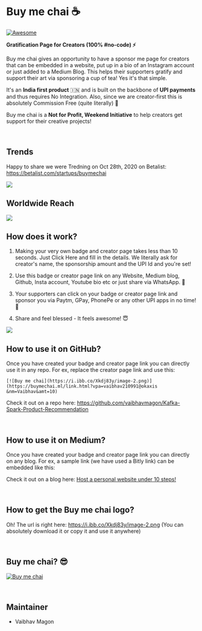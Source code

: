 # Buy me chai ☕

[![Awesome](https://awesome.re/badge.svg)](https://awesome.re)

<b>Gratification Page for Creators (100% #no-code) ⚡</b>

Buy me chai gives an opportunity to have a sponsor me page for creators that can be embedded in a website, put up in a bio of an Instagram account or just added to a Medium Blog. This helps their supporters gratify and support their art via sponsoring a cup of tea! Yes it's that simple.

It's an <b>India first product</b> 🇮🇳 and is built on the backbone of <b>UPI payments</b> and thus requires No Integration. Also, since we are creator-first this is absolutely Commission Free (quite literally) 🤘

Buy me chai is a **Not for Profit, Weekend Initiative** to help creators get support for their creative projects!

<br/>

## Trends

Happy to share we were Tredning on Oct 28th, 2020 on Betalist: https://betalist.com/startups/buymechai

<img src="https://i.ibb.co/f8HFqQN/Screenshot-2020-12-15-at-8-10-25-PM.png"/>

## Worldwide Reach

<img src="https://i.ibb.co/VvzZ98K/Reach.png"/>

<br/>

## How does it work?
1. Making your very own badge and creator page takes less than 10 seconds. Just Click Here and fill in the details. We literally ask for creator's name, the sponsorship amount and the UPI Id and you're set!

2. Use this badge or creator page link on any Website, Medium blog, Github, Insta account, Youtube bio etc or just share via WhatsApp. 🚀

3. Your supporters can click on your badge or creator page link and sponsor you via Paytm, GPay, PhonePe or any other UPI apps in no time! 👏

4. Share and feel blessed - It feels awesome! 😇

<img src="https://buymechai.ml/images/great.png"/>


## How to use it on GitHub?
Once you have created your badge and creator page link you can directly use it in any repo.
For ex, replace the creator page link and use this:

```console
[![Buy me chai](https://i.ibb.co/Xkdj83y/image-2.png)](https://buymechai.ml/link.html?vpa=vaibhav210991@okaxis &nm=Vaibhav&amt=10)
```

Check it out on a repo here: <a href="https://github.com/vaibhavmagon/Kafka-Spark-Product-Recommendation" target="_blank">https://github.com/vaibhavmagon/Kafka-Spark-Product-Recommendation</a>

<br/>

## How to use it on Medium?
Once you have created your badge and creator page link you can directly on any blog.
For ex, a sample link (we have used a Bitly link) can be embedded like this:

Check it out on a blog here: <a href="https://medium.com/@vaibhav210991/host-a-personal-website-in-10-simple-steps-for-free-cfab1bd99f1f" target="_blank">Host a personal website under 10 steps!</a>

<br/>


## How to get the Buy me chai logo?
Oh! The url is right here: https://i.ibb.co/Xkdj83y/image-2.png
(You can absolutely download it or copy it and use it anywhere)

<br/>

## Buy me chai? 😎

[![Buy me chai](https://i.ibb.co/Xkdj83y/image-2.png)](https://buymechai.ml/link.html?vpa=vaibhav210991@okaxis&nm=Vaibhav&amt=10)

<br/>

## Maintainer
-  Vaibhav Magon
